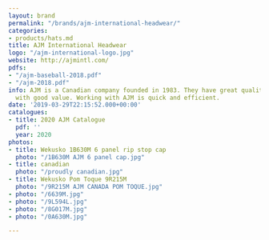```yaml
---
layout: brand
permalink: "/brands/ajm-international-headwear/"
categories:
- products/hats.md
title: AJM International Headwear
logo: "/ajm-international-logo.jpg"
website: http://ajmintl.com/
pdfs:
- "/ajm-baseball-2018.pdf"
- "/ajm-2018.pdf"
info: AJM is a Canadian company founded in 1983. They have great quality headwear
  with good value. Working with AJM is quick and efficient.
date: '2019-03-29T22:15:52.000+00:00'
catalogues:
- title: 2020 AJM Catalogue
  pdf: ''
  year: 2020
photos:
- title: Wekusko 1B630M 6 panel rip stop cap
  photo: "/1B630M AJM 6 panel cap.jpg"
- title: canadian
  photo: "/proudly canadian.jpg"
- title: Wekusko Pom Toque 9R215M
  photo: "/9R215M AJM CANADA POM TOQUE.jpg"
- photo: "/6639M.jpg"
- photo: "/9L594L.jpg"
- photo: "/8G017M.jpg"
- photo: "/0A630M.jpg"

---
```

